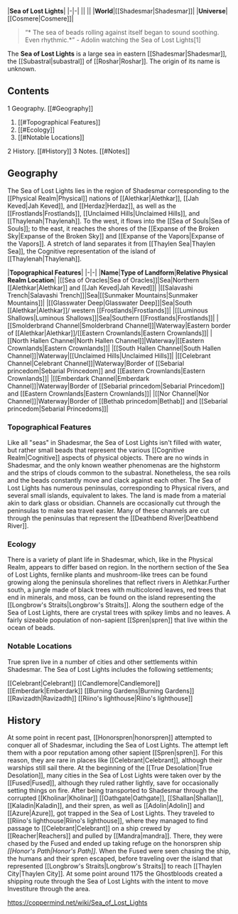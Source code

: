 |**Sea of Lost Lights**|
|-|-|
||
||
|**World**|[[Shadesmar\|Shadesmar]]|
|**Universe**|[[Cosmere\|Cosmere]]|

>“* The sea of beads rolling against itself began to sound soothing. Even rhythmic.*”
\- Adolin watching the Sea of Lost Lights[1]


The **Sea of Lost Lights** is a large sea in eastern [[Shadesmar\|Shadesmar]], the [[Subastral\|subastral]] of [[Roshar\|Roshar]]. The origin of its name is unknown.

## Contents

1 Geography. [[#Geography]] 

1. [[#Topographical Features]] 
1. [[#Ecology]] 
1. [[#Notable Locations]] 


2 History. [[#History]] 
3 Notes. [[#Notes]] 


## Geography
The Sea of Lost Lights lies in the region of Shadesmar corresponding to the [[Physical Realm\|Physical]] nations of [[Alethkar\|Alethkar]], [[Jah Keved\|Jah Keved]], and [[Herdaz\|Herdaz]], as well as the [[Frostlands\|Frostlands]], [[Unclaimed Hills\|Unclaimed Hills]], and [[Thaylenah\|Thaylenah]]. To the west, it flows into the [[Sea of Souls\|Sea of Souls]]; to the east, it reaches the shores of the [[Expanse of the Broken Sky\|Expanse of the Broken Sky]] and [[Expanse of the Vapors\|Expanse of the Vapors]]. A stretch of land separates it from [[Thaylen Sea\|Thaylen Sea]], the Cognitive representation of the island of [[Thaylenah\|Thaylenah]].


|**Topographical Features**|
|-|-|
|**Name**|**Type of Landform**|**Relative Physical Realm Location**|
|[[Sea of Oracles\|Sea of Oracles]]|Sea|Northern [[Alethkar\|Alethkar]] and [[Jah Keved\|Jah Keved]]|
|[[Salavashi Trench\|Salavashi Trench]]|Sea|[[Sunmaker Mountains\|Sunmaker Mountains]]|
|[[Glasswater Deep\|Glasswater Deep]]|Sea|South [[Alethkar\|Alethkar]]/ western [[Frostlands\|Frostlands]]|
|[[Luminous Shallows\|Luminous Shallows]]|Sea|Southern [[Frostlands\|Frostlands]]|
|[[Smolderbrand Channel\|Smolderbrand Channel]]|Waterway|Eastern border of [[Alethkar\|Alethkar]]/[[Eastern Crownlands\|Eastern Crownlands]]|
|[[North Hallen Channel\|North Hallen Channel]]|Waterway|[[Eastern Crownlands\|Eastern Crownlands]]|
|[[South Hallen Channel\|South Hallen Channel]]|Waterway|[[Unclaimed Hills\|Unclaimed Hills]]|
|[[Celebrant Channel\|Celebrant Channel]]|Waterway|Border of [[Sebarial princedom\|Sebarial Princedom]] and [[Eastern Crownlands\|Eastern Crownlands]]|
|[[Emberdark Channel\|Emberdark Channel]]|Waterway|Border of [[Sebarial princedom\|Sebarial Princedom]] and [[Eastern Crownlands\|Eastern Crownlands]]|
|[[Nor Channel\|Nor Channel]]|Waterway|Border of [[Bethab princedom\|Bethab]] and [[Sebarial princedom\|Sebarial Princedoms]]|

### Topographical Features
Like all "seas" in Shadesmar, the Sea of Lost Lights isn't filled with water, but rather small beads that represent the various [[Cognitive Realm\|Cognitive]] aspects of physical objects. There are no winds in Shadesmar, and the only known weather phenomenas are the highstorm and the strips of clouds common to the subastral. Nonetheless, the sea roils and the beads constantly move and clack against each other.
The Sea of Lost Lights has numerous peninsulas, corresponding to Physical rivers, and several small islands, equivalent to lakes. The land is made from a material akin to dark glass or obsidian. Channels are occasionally cut through the peninsulas to make sea travel easier. Many of these channels are cut through the peninsulas that represent the [[Deathbend River\|Deathbend River]].

### Ecology
There is a variety of plant life in Shadesmar, which, like in the Physical Realm, appears to differ based on region. In the northern section of the Sea of Lost Lights, fernlike plants and mushroom-like trees can be found growing along the peninsula shorelines that reflect rivers in Alethkar.Further south, a jungle made of black trees with multicolored leaves, red trees that end in minerals, and moss, can be found on the island representing the [[Longbrow's Straits\|Longbrow's Straits]]. Along the southern edge of the Sea of Lost Lights, there are crystal trees with spikey limbs and no leaves.
A fairly sizeable population of non-sapient [[Spren\|spren]] that live within the ocean of beads.

### Notable Locations
True spren live in a number of cities and other settlements within Shadesmar. The Sea of Lost Lights includes the following settlements;


[[Celebrant\|Celebrant]]
[[Candlemore\|Candlemore]]
[[Emberdark\|Emberdark]]
[[Burning Gardens\|Burning Gardens]]
[[Ravizadth\|Ravizadth]]
[[Riino's lighthouse\|Riino's lighthouse]]

## History
At some point in recent past, [[Honorspren\|honorspren]] attempted to conquer all of Shadesmar, including the Sea of Lost Lights. The attempt left them with a poor reputation among other sapient [[Spren\|spren]]. For this reason, they are rare in places like [[Celebrant\|Celebrant]], although their warships still sail there.
At the beginning of the [[True Desolation\|True Desolation]], many cities in the Sea of Lost Lights were taken over by the [[Fused\|Fused]], although they ruled rather lightly, save for occasionally setting things on fire.
After being transported to Shadesmar through the corrupted [[Kholinar\|Kholinar]] [[Oathgate\|Oathgate]], [[Shallan\|Shallan]], [[Kaladin\|Kaladin]], and their spren, as well as [[Adolin\|Adolin]] and [[Azure\|Azure]], got trapped in the Sea of Lost Lights. They traveled to [[Riino's lighthouse\|Riino's lighthouse]], where they managed to find passage to [[Celebrant\|Celebrant]] on a ship crewed by [[Reacher\|Reachers]] and pulled by [[Mandra\|mandra]]. There, they were chased by the Fused and ended up taking refuge on the honorspren ship *[[Honor's Path\|Honor's Path]]*. When the Fused were seen chasing the ship, the humans and their spren escaped, before traveling over the island that represented [[Longbrow's Straits\|Longbrow's Straits]] to reach [[Thaylen City\|Thaylen City]].
At some point around 1175 the Ghostbloods created a shipping route through the Sea of Lost Lights with the intent to move Investiture through the area.



https://coppermind.net/wiki/Sea_of_Lost_Lights